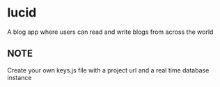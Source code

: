 # lucid

A blog app where users can read and write blogs from across the world

## NOTE

Create your own keys.js file with a project url and a real time database instance
